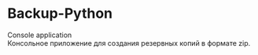 # Backup-Python
Console application\
Консольное приложение для создания резервных копий в формате zip.
